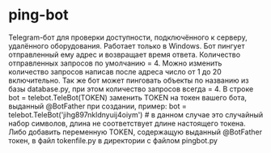 ﻿# ping-bot
Telegram-бот для проверки доступности, подключённого к серверу, удалённого оборудования. Работает только в Windows.
Бот пингует отправленный ему адрес и возвращает время ответа. Количество отправленных запросов по умолчанию = 4.
Можно изменить количество запросов написав после адреса число от 1 до 20 включительно.
Так же бот может пинговать объекты по названию из базы database.py, при этом количество запросов всегда = 4.
В строке bot = telebot.TeleBot(TOKEN) заменить TOKEN на токен вашего бота, выданный @BotFather при создании,
пример: bot = telebot.TeleBot('jihg897nkldnyuij4oiym') # в данном случае это случайный набор символов, длина не соответствует длине настоящего токена.
Либо добавить переменную TOKEN, содержащую выданный @BotFather токен, в файл tokenfile.py в директории с файлом pingbot.py

